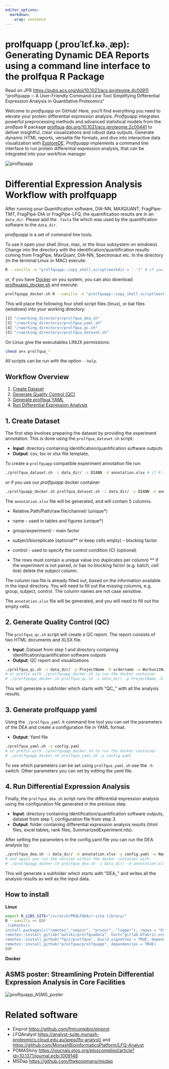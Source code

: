 ```yaml
---
editor_options: 
  markdown: 
    wrap: sentence
---
```


# prolfquapp (ˌproʊˈlɛf.kə.ˌæp): Generating Dynamic DEA Reports using a command line interface to the prolfqua R Package


Read on JPR <https://pubs.acs.org/doi/10.1021/acs.jproteome.4c00911> "prolfquapp ─ A User-Friendly Command-Line Tool Simplifying Differential Expression Analysis in Quantitative Proteomics"

Welcome to *prolfquapp* on GitHub!
Here, you'll find everything you need to elevate your protein differential expression analysis.
*Prolfquapp* integrates powerful preprocessing methods and advanced statistical models from the *prolfqua* R package [prolfqua](https://github.com/fgcz/prolfqua) [doi.org/10.1021/acs.jproteome.2c00441](https://pubs.acs.org/doi/10.1021/acs.jproteome.2c00441) to deliver insightful, clear visualizations and robust data outputs.
Generate dynamic HTML reports, versatile file formats, and dive into interactive data visualization with [ExploreDE](https://github.com/fgcz/exploreDE).
*Prolfquapp* implements a command line interface to run protein differential expression analysis, that can be integrated into your workflow manager.

![prolfquapp](https://github.com/prolfqua/prolfquapp/blob/master/inst/poster/Prolfqapp_Highlight.png?raw=true)

# Differential Expression Analysis Workflow with prolfquapp

After running your Quantification software, DIA-NN, MAXQUANT, FragPipe-TMT, FragPipe-DIA or FragPipe-LFQ, the quantification results are in an `data_dir`.
Please add the `.fasta` file which was used by the quantification software to the `data_dir`.

_prolfquapp_ is a set of command line tools.

To use it open your shell (linux, mac, or the linux subsystem on windows).
Change into the directory with the identification/quantification results coming from FragPipe, MaxQuant, DIA-NN, Spectronaut etc.
In the directory (in the terminal Linux or MAC) execute:

``` bash
R --vanilla -e "prolfquapp::copy_shell_script(workdir = '.')" # if you have R on you system
```

or, if you have [Docker](https://www.docker.com/products/docker-desktop/) on you system, you can also download [prolfquapp_docker.sh](https://raw.githubusercontent.com/prolfqua/prolfquapp/refs/heads/master/inst/application/bin/prolfquapp_docker.sh) and execute:

``` bash
prolfquapp_docker.sh R --vanilla -e "prolfquapp::copy_shell_script(workdir = '.')" # if you wan to use the prolfqua docker image and container
```


This will place the following four shell script files (linux), or bat files (windows) into your working directory:

``` bash
[1] "/<working_directory>/prolfqua_dea.sh"
[3] "/<working_directory>/prolfqua_yaml.sh"
[4] "/<working_directory>/prolfqua_qc.sh"
[5] "/<working_directory>/prolfqua_dataset.sh"
```

On Linux give the executables LINUX permissions:

``` bash         
chmod a+x prolfqua_*
```

All scripts can be run with the option `--help`.

## Workflow Overview

1.  [Create Dataset](#1-create-dataset)
2.  [Generate Quality Control (QC)](#2-generate-quality-control-qc)
3.  [Generate prolfqua YAML](#3-generate-prolfqua-yaml)
4.  [Run Differential Expression Analysis](#4-run-differential-expression-analysis)

## 1. Create Dataset

The first step involves preparing the dataset by providing the experiment annotation.
This is done using the `prolfqua_dataset.sh` script.

-   **Input**: directory containing identification/quantification software outputs
-   **Output**: csv, tsv or xlsx file template,

To create a `prolfquapp` compatible experiment annotation file run:

``` bash
./prolfqua_dataset.sh -i data_dir/ -s DIANN -d annotation.xlsx # if R and prolfuqapp is installed on your computer
```

or if you use our _prolfquapp_ docker container

``` bash
./prolfquapp_docker.sh prolfqua_dataset.sh -i data_dir/ -s DIANN -d annotation.xlsx # if R you use the prolfquapp docker container
```

The `annotation.xlsx` file will be generated, and will contain 5 columns.

-   Relative.Path/Path/raw.file/channel/ (unique\*)

-   name - used in tables and figures (unique\*)

-   group/experiment/ - main factor

-   subject/bioreplicate (optional\*\* or keep cells empty) - blocking factor

-   control - used to specify the control condition (C) (optional)

-   The rows must contain a unique value (no duplicates per column) \*\* If the experiment is not paired, or has no blocking factor (e.g. batch, cell line) delete the subject column.

The column raw.file is already filled out, based on the information available in the input directory.
You will need to fill out the missing columns, e.g. group, subject, control.
The column names are not case sensitive.

The `annotation.xlsx` file will be generated, and you will need to fill out the empty cells.

## 2. Generate Quality Control (QC)

The `prolfqua_qc.sh` script will create a QC report.
The report consists of two HTML documents and XLSX file.

-   **Input**: Dataset from step 1 and directory containing identification/quantification software outputs
-   **Output**: QC report and visualizations

``` bash
./prolfqua_qc.sh -i data_dir/ -p ProjectName -O ordername -w WorkunitName -d annotation.xlsx -s DIANN -o where_to_write_results
# or prefix with ./prolfquapp_docker.sh to run the docker container
# ./prolfquapp_docker.sh prolfqua_qc.sh -i data_dir/ -p ProjectName -O ordername -w WorkunitName -d annotation.xlsx -s DIANN -o where_to_write_results

```

This will generate a subfolder which starts with "QC\_" with all the analysis results.

## 3. Generate prolfquapp yaml

Using the `./prolfqua_yaml.R` command line tool you can set the parameters of the DEA and create a configuration file in YAML format.

-   **Output**: Yaml file

``` bash        
./prolfqua_yaml.sh -y config.yaml
# or prefix with ./prolfquapp_docker.sh to run the docker container
# ./prolfquapp_docker.sh prolfqua_yaml.sh -y config.yaml
```

To see which parameters can be set using `prolfqua_yaml.sh` use the `-h` switch.
Other parameters you can set by editing the yaml file.

## 4. Run Differential Expression Analysis

Finally, the `prolfqua_dea.sh` script runs the differential expression analysis using the configuration file generated in the previous step.

-   **Input**: directory containing identification/quantification software outputs, dataset from step 1, configuration file from step 3.
-   **Output**: folder containing differential expression analysis results (html files, excel tables, rank files, SummarizedExperiment.rds).

After setting the parameters in the config.yaml file you can run the DEA analysis by:

``` bash        
./prolfqua_dea.sh -i data_dir/ -d annotation.xlsx -y config.yaml -w NameOfAnalysis -s DIANN
# and again you run the version within the docker container with
# ./prolfquapp_docker.sh prolfqua_dea.sh -i data_dir/ -d annotation.xlsx -y config.yaml -w NameOfAnalysis -s DIANN

```

This will generate a subfolder which starts with "DEA\_" and writes all the analysis results as well as the input data.

## How to install

**Linux**

``` bash
export R_LIBS_SITE="/scratch/PROLFQUA/r-site-library/"
R --vanilla << EOF
.libPaths()
install.packages(c("remotes","seqinr", "prozor", "logger"), repos = "https://stat.ethz.ch/CRAN/")
remotes::install_gitlab("wolski/prolfquadata", host="gitlab.bfabric.org")
remotes::install_github("fgcz/prolfqua", build_vignettes = TRUE, dependencies = TRUE)
remotes::install_github("prolfqua/prolfquapp", dependencies = TRUE)
EOF
```

**Docker**

## ASMS poster: Streamlining Protein Differential Expression Analysis in Core Facilities

![prolfquapp_ASMS_poster](https://github.com/prolfqua/prolfquapp/blob/master/inst/poster/prolfquapp_PosterPNG.png?raw=true)

# Related software

-   Einprot <https://github.com/fmicompbio/einprot>
-   LFQAnalyst <https://analyst-suite.monash-proteomics.cloud.edu.au/apps/lfq-analyst/> and <https://github.com/MonashBioinformaticsPlatform/LFQ-Analyst>
-   POMAShiny <https://journals.plos.org/ploscompbiol/article?id=10.1371/journal.pcbi.1009148>
-   MSDap <https://github.com/ftwkoopmans/msdap>
